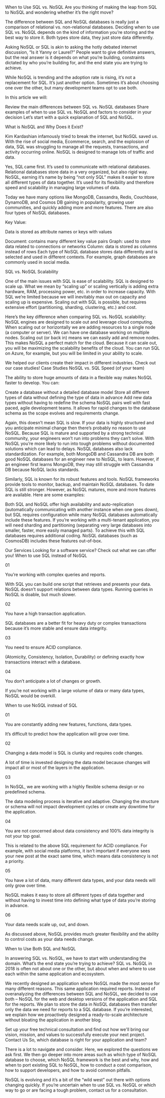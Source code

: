 
When to Use SQL vs. NoSQL
Are you thinking of making the leap from SQL to NoSQL and wondering whether it’s the right move?



The difference between SQL and NoSQL databases is really just a comparison of relational vs. non-relational databases. Deciding when to use SQL vs. NoSQL depends on the kind of information you’re storing and the best way to store it. Both types store data, they just store data differently.


Asking NoSQL or SQL is akin to asking the hotly debated internet discussion, “Is it Yanny or Laurel?” People want to give definitive answers, but the real answer is it depends on what you’re building, constraints dictated by who you’re building for, and the end state you are trying to achieve.



While NoSQL is trending and the adoption rate is rising, it’s not a replacement for SQL. It’s just another option. Sometimes it’s about choosing one over the other, but many development teams opt to use both.



In this article we will:

Review the main differences between SQL vs. NoSQL databases
Share examples of when to use SQL vs. NoSQL and factors to consider in your decision Let’s start with a quick explanation of SQL and NoSQL.



What is NoSQL and Why Does it Exist?

Kim Kardashian infamously tried to break the internet, but NoSQL saved us. With the rise of social media, Ecommerce, search, and the explosion of data, SQL was struggling to manage all the requests, transactions, and activity occurring online. NoSQL is designed to manage lots of traffic and data.




Yes, SQL came first. It’s used to communicate with relational databases. Relational databases store data in a very organized, but also rigid way. NoSQL, earning it’s name by being “not only SQL” makes it easier to store all different types of data together. It’s used for its flexibility and therefore speed and scalability in managing large volumes of data.



Today we have many options like MongoDB, Cassandra, Redis, Couchbase, DynamoDB, and Cosmos DB gaining in popularity, growing user communities, and quickly adding more and more features. There are also four types of NoSQL databases.


Key Value:

Data is stored as attribute names or keys with values 

Document: contains many different key value pairs 
Graph: used to store data related to connections or networks 
Column: data is stored as columns instead of rows 
Each type of NoSQL database stores data differently and is selected and used in different contexts. For example, graph databases are commonly used in social media.


SQL vs. NoSQL Scalability

One of the main issues with SQL is ease of scalability. SQL is designed to scale up. What we mean by “scaling up” or scaling vertically is adding extra hardware, RAM, processing power, etc. in order to increase capacity. With SQL we’re limited because we will inevitably max out on capacity and scaling up is expensive. Scaling out with SQL is possible, but requires extensive effort (partitioning, sharding, clustering, etc.) and cost.



Here’s the key difference when comparing SQL vs. NoSQL scalability: NoSQL engines are designed to scale out and leverage cloud computing. When scaling out or horizontally we are adding resources to a single node (a computer or server). We can have one database working on multiple nodes. Scaling out (or back in) means we can easily add and remove nodes. This makes NoSQL a perfect match for the cloud. Because it can scale out, you will be maximizing the scalability benefits of the cloud. You can run SQL on Azure, for example, but you will be limited in your ability to scale.


We helped our clients create their impact in different industries. Check out our case studies!
Case Studies
NoSQL vs. SQL Speed (of your team)

The ability to store huge amounts of data in a flexible way makes NoSQL faster to develop. You can:

Create a database without a detailed database model Store all different types of data without defining the type of data in advance Add new data types without having to redefine the schema NoSQL pairs well with fast paced, agile development teams. It allows for rapid changes to the database schema as the scope evolves and requirements change.



Again, this doesn’t mean SQL is slow. If your data is highly structured and you anticipate minimal change then there’s probably no reason to use NoSQL. Because SQL is mature and supported by a strong technical community, your engineers won’t run into problems they can’t solve. With NoSQL you’re more likely to run into tough problems without documented solutions which can lead to delays. NoSQL databases also lack standardization. For example, both MongoDB and Cassandra DB are both good NoSQL databases for an engineer new to NoSQL, to learn. However, if an engineer first learns MongoDB, they may still struggle with Cassandra DB because NoSQL lacks standards.




Similarly, SQL is known for its robust features and tools. NoSQL frameworks provide tools to monitor, backup, and maintain NoSQL databases. To date SQL is still stronger. However, as NoSQL matures, more and more features are available. Here are some examples:

Both SQL and NoSQL offer high availability and auto-replication (automatically communicating with another instance when one goes down), but SQL requires configuration while many NoSQL databases automatically include these features.
If you’re working with a multi-tenant application, you will need sharding and partitioning (separating very large databases into smaller, faster, more easily managed parts). To achieve this with SQL databases requires additional coding. NoSQL databases (such as CosmosDB) includes these features out-of-box.




Our Services
Looking for a software service? Check out what we can offer you!
When to use SQL instead of NoSQL

01

You’re working with complex queries and reports.

With SQL you can build one script that retrieves and presents your data. NoSQL doesn’t support relations between data types. Running queries in NoSQL is doable, but much slower.

02

You have a high transaction application.

SQL databases are a better fit for heavy duty or complex transactions because it’s more stable and ensure data integrity.

03

You need to ensure ACID compliance.

(Atomicity, Consistency, Isolation, Durability) or defining exactly how transactions interact with a database. 

04

You don’t anticipate a lot of changes or growth.

If you’re not working with a large volume of data or many data types, NoSQL would be overkill.

When to use NoSQL instead of SQL

01

You are constantly adding new features, functions, data types.

It’s difficult to predict how the application will grow over time.

02

Changing a data model is SQL is clunky and requires code changes.

A lot of time is invested designing the data model because changes will impact all or most of the layers in the application.

03

In NoSQL, we are working with a highly flexible schema design or no predefined schema.

The data modeling process is iterative and adaptive. Changing the structure or schema will not impact development cycles or create any downtime for the application.

04

You are not concerned about data consistency and 100% data integrity is not your top goal.

This is related to the above SQL requirement for ACID compliance. For example, with social media platforms, it isn’t important if everyone sees your new post at the exact same time, which means data consistency is not a priority.

05

You have a lot of data, many different data types, and your data needs will only grow over time.

NoSQL makes it easy to store all different types of data together and without having to invest time into defining what type of data you’re storing in advance.

06

Your data needs scale up, out, and down.

As discussed above, NoSQL provides much greater flexibility and the ability to control costs as your data needs change.

When to Use Both SQL and NoSQL

In answering SQL vs. NoSQL, we have to start with understanding the domain. What’s the end state you’re trying to achieve? SQL vs. NoSQL in 2018 is often not about one or the other, but about when and where to use each within the same application and ecosystem.


We recently designed an application where NoSQL made the most sense for many different reasons. This same application required reports. Instead of overanalyzing the differences between SQL and NoSQL, we decided to use both – NoSQL for the web and desktop versions of the application and SQL for the reports. We plan to store the data in NoSQL databases then transfer only the data we need for reports to a SQL database. If you’re interested, we explain how we proactively designed a ready-to-scale architecture without bloating the application in another blog.


Set up your free technical consultation and find out how we'll bring our vision, mission, and values to successfully execute your next project. 
Contact Us
So, which database is right for your application and team?

There is a lot to navigate and consider. Here, we explored the questions we ask first. We then go deeper into more areas such as which type of NoSQL database to choose, which NoSQL framework is the best and why, how and when to port existing SQL to NoSQL, how to conduct a cost comparison, how to support developers, and how to avoid common pitfalls.



NoSQL is evolving and it’s a bit of the “wild west” out there with options changing quickly. If you’re uncertain when to use SQL vs. NoSQL or which way to go or are facing a tough problem, contact us for a consultation.
